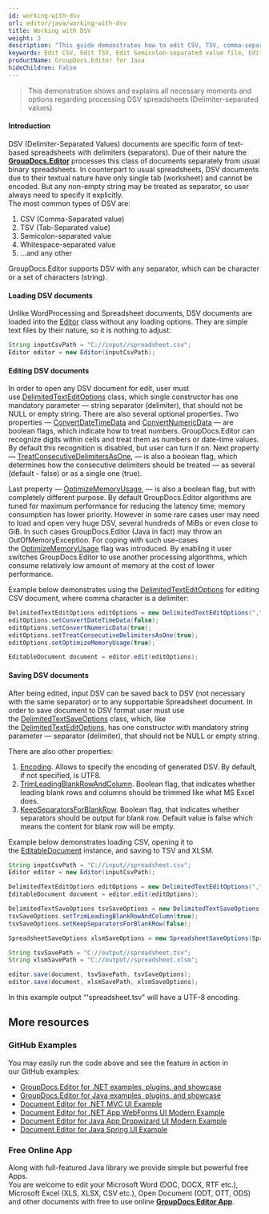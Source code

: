 ```yaml
---
id: working-with-dsv
url: editor/java/working-with-dsv
title: Working with DSV
weight: 3
description: "This guide demonstrates how to edit CSV, TSV, comma-separated value and other text files with different settings and many other powerful features of GroupDocs.Editor for Java."
keywords: Edit CSV, Edit TSV, Edit Semicolon-separated value file, Edit Whitespace-separated value file
productName: GroupDocs.Editor for Java
hideChildren: False
---
```

> This demonstration shows and explains all necessary moments and options regarding processing DSV spreadsheets (Delimiter-separated values)

#### Introduction

DSV (Delimiter-Separated Values) documents are specific form of text-based spreadsheets with delimiters (separators). Due of their nature the [**GroupDocs.Editor**](https://products.groupdocs.com/editor/java) processes this class of documents separately from usual binary spreadsheets. In counterpart to usual spreadsheets, DSV documents due to their textual nature have only single tab (worksheet) and cannot be encoded. But any non-empty string may be treated as separator, so user always need to specify it explicitly.   
The most common types of DSV are:

1.  CSV (Comma-Separated value)
2.  TSV (Tab-Separated value)
3.  Semicolon-separated value
4.  Whitespace-separated value
5.  ...and any other

GroupDocs.Editor supports DSV with any separator, which can be character or a set of characters (string).

#### Loading DSV documents

Unlike WordProcessing and Spreadsheet documents, DSV documents are loaded into the [Editor](https://apireference.groupdocs.com/editor/java/com.groupdocs.editor/editor) class without any loading options. They are simple text files by their nature, so it is nothing to adjust:

```java
String inputCsvPath = "C://input//spreadsheet.csv";
Editor editor = new Editor(inputCsvPath);
```

#### Editing DSV documents

In order to open any DSV document for edit, user must use [DelimitedTextEditOptions](https://apireference.groupdocs.com/editor/java/com.groupdocs.editor.options/delimitedtexteditoptions) class, which single constructor has one mandatory parameter — string separator (delimiter), that should not be NULL or empty string. There are also several optional properties. Two properties — [ConvertDateTimeData](https://apireference.groupdocs.com/editor/java/com.groupdocs.editor.options/delimitedtexteditoptions/properties/convertdatetimedata) and [ConvertNumericData](https://apireference.groupdocs.com/editor/java/com.groupdocs.editor.options/delimitedtexteditoptions/properties/convertnumericdata) — are boolean flags, which indicate how to treat numbers. GroupDocs.Editor can recognize digits within cells and treat them as numbers or date-time values. By default this recognition is disabled, but user can turn it on. Next property — [TreatConsecutiveDelimitersAsOne](https://apireference.groupdocs.com/editor/java/com.groupdocs.editor.options/delimitedtexteditoptions/properties/treatconsecutivedelimitersasone), — is also a boolean flag, which determines how the consecutive delimiters should be treated — as several (default - false) or as a single one (true).

Last property — [OptimizeMemoryUsage](https://apireference.groupdocs.com/editor/java/com.groupdocs.editor.options/delimitedtexteditoptions/properties/optimizememoryusage), — is also a boolean flag, but with completely different purpose. By default GroupDocs.Editor algorithms are tuned for maximum performance for reducing the latency time; memory consumption has lower priority. However in some rare cases user may need to load and open very huge DSV, several hundreds of MiBs or even close to GiB. In such cases GroupDocs.Editor (Java in fact) may throw an OutOfMemoryException. For coping with such use-cases the [OptimizeMemoryUsage](https://apireference.groupdocs.com/editor/java/com.groupdocs.editor.options/delimitedtexteditoptions/properties/optimizememoryusage) flag was introduced. By enabling it user switches GroupDocs.Editor to use another processing algorithms, which consume relatively low amount of memory at the cost of lower performance.

Example below demonstrates using the [DelimitedTextEditOptions](https://apireference.groupdocs.com/editor/java/com.groupdocs.editor.options/delimitedtexteditoptions) for editing CSV document, where comma character is a delimiter:

```java
DelimitedTextEditOptions editOptions = new DelimitedTextEditOptions(",");
editOptions.setConvertDateTimeData(false);
editOptions.setConvertNumericData(true);
editOptions.setTreatConsecutiveDelimitersAsOne(true);
editOptions.setOptimizeMemoryUsage(true);

EditableDocument document = editor.edit(editOptions);
```

#### Saving DSV documents

After being edited, input DSV can be saved back to DSV (not necessary with the same separator) or to any supportable Spreadsheet document. In order to save document to DSV format user must use the [DelimitedTextSaveOptions](https://apireference.groupdocs.com/editor/java/com.groupdocs.editor.options/delimitedtextsaveoptions) class, which, like the [DelimitedTextEditOptions](https://apireference.groupdocs.com/editor/java/com.groupdocs.editor.options/delimitedtexteditoptions), has one constructor with mandatory string parameter — separator (delimiter), that should not be NULL or empty string.

There are also other properties:

1.  [Encoding](https://apireference.groupdocs.com/editor/java/com.groupdocs.editor.options/delimitedtextsaveoptions/properties/encoding). Allows to specify the encoding of generated DSV. By default, if not specified, is UTF8.
2.  [TrimLeadingBlankRowAndColumn](https://apireference.groupdocs.com/editor/java/com.groupdocs.editor.options/delimitedtextsaveoptions/properties/trimleadingblankrowandcolumn). Boolean flag, that indicates whether leading blank rows and columns should be trimmed like what MS Excel does.
3.  [KeepSeparatorsForBlankRow](https://apireference.groupdocs.com/editor/java/com.groupdocs.editor.options/delimitedtextsaveoptions/properties/keepseparatorsforblankrow). Boolean flag, that indicates whether separators should be output for blank row. Default value is false which means the content for blank row will be empty.

Example below demonstrates loading CSV, opening it to the [EditableDocument](https://apireference.groupdocs.com/editor/java/com.groupdocs.editor/editabledocument) instance, and saving to TSV and XLSM.

```java
String inputCsvPath = "C://input//spreadsheet.csv";
Editor editor = new Editor(inputCsvPath);

DelimitedTextEditOptions editOptions = new DelimitedTextEditOptions(",");
EditableDocument document = editor.edit(editOptions);

DelimitedTextSaveOptions tsvSaveOptions = new DelimitedTextSaveOptions("\t");
tsvSaveOptions.setTrimLeadingBlankRowAndColumn(true);
tsvSaveOptions.setKeepSeparatorsForBlankRow(false);

SpreadsheetSaveOptions xlsmSaveOptions = new SpreadsheetSaveOptions(SpreadsheetFormats.Xlsm);

String tsvSavePath = "C://output//spreadsheet.tsv";
String xlsmSavePath = "C://output//spreadsheet.xlsm";

editor.save(document, tsvSavePath, tsvSaveOptions);
editor.save(document, xlsmSavePath, xlsmSaveOptions);
```

In this example output "'spreadsheet.tsv" will have a UTF-8 encoding.

## More resources
### GitHub Examples

You may easily run the code above and see the feature in action in our GitHub examples:
*   [GroupDocs.Editor for .NET examples, plugins, and showcase](https://github.com/groupdocs-editor/GroupDocs.Editor-for-.NET)   
*   [GroupDocs.Editor for Java examples, plugins, and showcase](https://github.com/groupdocs-editor/GroupDocs.Editor-for-Java)    
*   [Document Editor for .NET MVC UI Example](https://github.com/groupdocs-editor/GroupDocs.Editor-for-.NET-MVC)     
*   [Document Editor for .NET App WebForms UI Modern Example](https://github.com/groupdocs-editor/GroupDocs.Editor-for-.NET-WebForms)    
*   [Document Editor for Java App Dropwizard UI Modern Example](https://github.com/groupdocs-editor/GroupDocs.Editor-for-Java-Dropwizard)    
*   [Document Editor for Java Spring UI Example](https://github.com/groupdocs-editor/GroupDocs.Editor-for-Java-Spring)
    
### Free Online App
Along with full-featured Java library we provide simple but powerful free Apps.  
You are welcome to edit your Microsoft Word (DOC, DOCX, RTF etc.), Microsoft Excel (XLS, XLSX, CSV etc.), Open Document (ODT, OTT, ODS) and other documents with free to use online **[GroupDocs Editor App](https://products.groupdocs.app/editor)**.